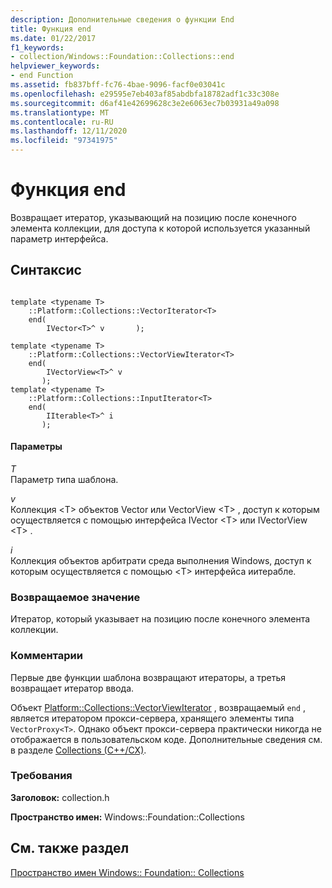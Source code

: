```yaml
---
description: Дополнительные сведения о функции End
title: Функция end
ms.date: 01/22/2017
f1_keywords:
- collection/Windows::Foundation::Collections::end
helpviewer_keywords:
- end Function
ms.assetid: fb837bff-fc76-4bae-9096-facf0e03041c
ms.openlocfilehash: e29595e7eb403af85abdbfa18782adf1c33c308e
ms.sourcegitcommit: d6af41e42699628c3e2e6063ec7b03931a49a098
ms.translationtype: MT
ms.contentlocale: ru-RU
ms.lasthandoff: 12/11/2020
ms.locfileid: "97341975"
---
```

# <a name="end-function"></a>Функция end

Возвращает итератор, указывающий на позицию после конечного элемента коллекции, для доступа к которой используется указанный параметр интерфейса.

## <a name="syntax"></a>Синтаксис

```

template <typename T>
    ::Platform::Collections::VectorIterator<T>
    end(
        IVector<T>^ v       );

template <typename T>
    ::Platform::Collections::VectorViewIterator<T>
    end(
        IVectorView<T>^ v
       );
template <typename T>
    ::Platform::Collections::InputIterator<T>
    end(
        IIterable<T>^ i
       );
```

#### <a name="parameters"></a>Параметры

*T*<br/>
Параметр типа шаблона.

*v*<br/>
Коллекция \<T> объектов Vector или VectorView \<T> , доступ к которым осуществляется с помощью интерфейса IVector \<T> или IVectorView \<T> .

*i*<br/>
Коллекция объектов арбитрати среда выполнения Windows, доступ к которым осуществляется с помощью \<T> интерфейса иитерабле.

### <a name="return-value"></a>Возвращаемое значение

Итератор, который указывает на позицию после конечного элемента коллекции.

### <a name="remarks"></a>Комментарии

Первые две функции шаблона возвращают итераторы, а третья возвращает итератор ввода.

Объект [Platform::Collections::VectorViewIterator](../cppcx/platform-collections-vectorviewiterator-class.md) , возвращаемый `end` , является итератором прокси-сервера, хранящего элементы типа `VectorProxy<T>`. Однако объект прокси-сервера практически никогда не отображается в пользовательском коде. Дополнительные сведения см. в разделе [Collections (C++/CX)](../cppcx/collections-c-cx.md).

### <a name="requirements"></a>Требования

**Заголовок:** collection.h

**Пространство имен:** Windows::Foundation::Collections

## <a name="see-also"></a>См. также раздел

[Пространство имен Windows:: Foundation:: Collections](../cppcx/windows-foundation-collections-namespace-c-cx.md)
